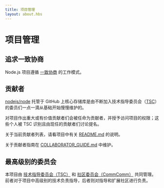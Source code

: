 ```yaml
---
title: 项目管理
layout: about.hbs
---
```

# 项目管理

## 追求一致协商

Node.js 项目遵循 [一致协商][] 的工作模式。

## 贡献者

[nodejs/node][] 托管于 GitHub 上核心存储库是由不断加入技术指导委员会（[TSC][]）的委员们一点一滴从基础开始慢慢维护的。

对项目作出重大或有价值贡献者们会被任命为贡献者，并授予访问项目的权限；这些个人被 TSC 识别且由现任的贡献者们讨论提名。

关于当前贡献者列表，请看项目中有关 [README.md][] 的说明。

关于贡献者指南在 [COLLABORATOR_GUIDE.md][] 中维护。

## 最高级别的委员会

本项目由 [技术指导委员会（TSC）][] 和 [社区委员会（CommComm）][] 共同管理。前者对于项目中高级别的技术负责指导，后者则对指导和扩展社区进行负责。

[COLLABORATOR_GUIDE.md]: https://github.com/nodejs/node/blob/master/COLLABORATOR_GUIDE.md
[社区委员会（CommComm）]: https://github.com/nodejs/community-committee/blob/master/Community-Committee-Charter.md
[一致协商]: http://en.wikipedia.org/wiki/Consensus-seeking_decision-making
[README.md]: https://github.com/nodejs/node/blob/master/README.md#current-project-team-members
[技术指导委员会（TSC）]: https://github.com/nodejs/TSC/blob/master/TSC-Charter.md
[TSC]: https://github.com/nodejs/TSC
[nodejs/node]: https://github.com/nodejs/node
